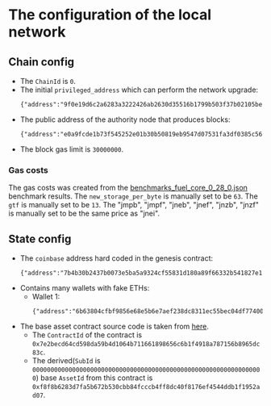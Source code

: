 # The configuration of the local network

## Chain config
- The `ChainId` is `0`.
- The initial `privileged_address` which can perform the network upgrade:
    ```shell
    {"address":"9f0e19d6c2a6283a3222426ab2630d35516b1799b503f37b02105bebe1b8a3e9","secret":"d80a243ef91956f626d1dad2f23bdfeb73fd0b363282b1eb2227ac5964144afb","type":"block_production"}
    ```
- The public address of the authority node that produces blocks: 
    ```shell
    {"address":"e0a9fcde1b73f545252e01b30b50819eb9547d07531fa3df0385c5695736634d","secret":"4dd0cdca64ef56a01fc81891f9beb6d898f19a22b2e287bce91d807fdf46589a","type":"block_production"}
    ```
- The block gas limit is `30000000`.

### Gas costs

The gas costs was created from the [benchmarks_fuel_core_0_28_0.json](benchmarks_fuel_core_0_30_0.json) benchmark results.
The `new_storage_per_byte` is manually set to be `63`.
The `gtf` is manually set to be `13`.
The "jmpb", "jmpf", "jneb", "jnef", "jnzb", "jnzf" is manually set to be the same price as "jnei".

## State config
- The `coinbase` address hard coded in the genesis contract: 
    ```shell
    {"address":"7b4b30b2437b0073e5ba5a9324cf55831d180a89f66332b541827e12e647b751","secret":"9e24cfa071f6c1c4984a17ecf18061a8d0c9c304e7dd7703788bd122bd578650","type":"block_production"}
    ```
- Contains many wallets with fake ETHs:
  - Wallet 1:
    ```shell
    {"address":"6b63804cfbf9856e68e5b6e7aef238dc8311ec55bec04df774003a2c96e0418e","secret":"de97d8624a438121b86a1956544bd72ed68cd69f2c99555b08b1e8c51ffd511c","type":"block_production"}
    ```
- The base asset contract source code is taken from [here](https://github.com/FuelLabs/fuel-bridge/tree/b0ebf0b01a903f1866156b7c370ff03d6fb4ec49/packages/base-asset).
  - The `ContractId` of the contract is `0x7e2becd64cd598da59b4d1064b711661898656c6b1f4918a787156b8965dc83c`.
  - The derived(`SubId` is `0000000000000000000000000000000000000000000000000000000000000000`) base `AssetId` from this contract is `0xf8f8b6283d7fa5b672b530cbb84fcccb4ff8dc40f8176ef4544ddb1f1952ad07`.
